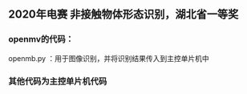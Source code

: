  ## 2020年电赛 非接触物体形态识别，湖北省一等奖 


 ### openmv的代码：
 openmb.py ：用于图像识别，并将识别结果传入到主控单片机中 

 ### 其他代码为主控单片机代码

